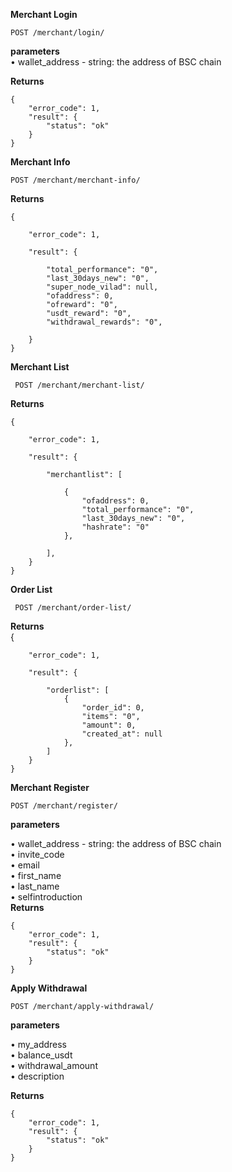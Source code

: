 **Merchant Login**

    POST /merchant/login/


**parameters**  
• wallet_address - string: the address of BSC chain
  
**Returns**  

    {
        "error_code": 1,
        "result": {
            "status": "ok"
        }
    }

**Merchant Info**  

    POST /merchant/merchant-info/
    
**Returns**  

    {  

        "error_code": 1,  
        
        "result": {  
        
            "total_performance": "0",  
            "last_30days_new": "0",  
            "super_node_vilad": null,  
            "ofaddress": 0,  
            "ofreward": "0",  
            "usdt_reward": "0",  
            "withdrawal_rewards": "0",  
            
        }
    }  
**Merchant List**  

     POST /merchant/merchant-list/
     
**Returns**

    {  

        "error_code": 1,  
        
        "result": {  

            "merchantlist": [  
            
                {  
                    "ofaddress": 0,  
                    "total_performance": "0",  
                    "last_30days_new": "0",  
                    "hashrate": "0"  
                },  
                
            ],  
        }
    }  
**Order List**  
    
     POST /merchant/order-list/
     
**Returns**  
    {  

        "error_code": 1,  
        
        "result": {  
 
            "orderlist": [
                {
                    "order_id": 0,
                    "items": "0",
                    "amount": 0,
                    "created_at": null
                },
            ]
        }
    }  

**Merchant Register**

    POST /merchant/register/

**parameters**
  
• wallet_address - string: the address of BSC chain  
• invite_code  
• email  
• first_name  
• last_name  
• selfintroduction  
**Returns**  

    {
        "error_code": 1,
        "result": {
            "status": "ok"
        }
    }

**Apply Withdrawal**
  
    POST /merchant/apply-withdrawal/

**parameters**

  
• my_address  
• balance_usdt  
• withdrawal_amount  
• description  

**Returns**  

    {
        "error_code": 1,
        "result": {
            "status": "ok"
        }
    }
